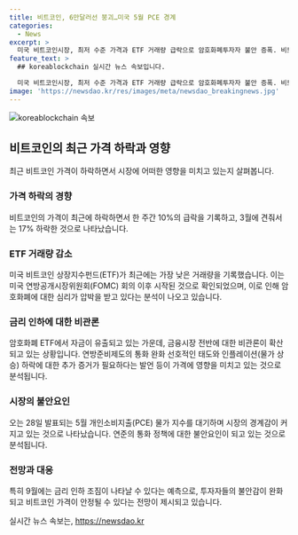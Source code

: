 ```yaml
---
title: 비트코인, 6만달러선 붕괴…미국 5월 PCE 경계
categories:
  - News
excerpt: >
  미국 비트코인시장, 최저 수준 가격과 ETF 거래량 급락으로 암호화폐투자자 불안 증폭. 비트코인 1개당 가격은 24% 하락한 5만9800달러로 기록되며, 암호화폐 ETF 자금 유출과 미국 연방공개시장위원회(FOMC) 회의 이후의 비관론이 가격에 압력을 줄 것으로 우려. 5월 개인소비지출(PCE) 물가 지수 발표를 대기하며 시장은 불안감을 키우고 있음.
feature_text: >
  ## koreablockchain 실시간 뉴스 속보입니다.

  미국 비트코인시장, 최저 수준 가격과 ETF 거래량 급락으로 암호화폐투자자 불안 증폭. 비트코인 1개당 가격은 24% 하락한 5만9800달러로 기록되며, 암호화폐 ETF 자금 유출과 미국 연방공개시장위원회(FOMC) 회의 이후의 비관론이 가격에 압력을 줄 것으로 우려. 5월 개인소비지출(PCE) 물가 지수 발표를 대기하며 시장은 불안감을 키우고 있음.
image: 'https://newsdao.kr/res/images/meta/newsdao_breakingnews.jpg'
---
```


<p><img src="https://newsdao.kr/res/images/meta/newsdao_breakingnews.jpg" alt="koreablockchain 속보" /></p>

<h2 data-ke-size="size26">비트코인의 최근 가격 하락과 영향</h2>

<p data-ke-size="size16">최근 비트코인 가격이 하락하면서 시장에 어떠한 영향을 미치고 있는지 살펴봅니다.</p>

<h3><b>가격 하락의 경향</b></h3>

<p data-ke-size="size16">비트코인의 가격이 최근에 하락하면서 한 주간 10%의 급락을 기록하고, 3월에 견줘서는 17% 하락한 것으로 나타났습니다.</p>

<h3><b>ETF 거래량 감소</b></h3>

<p data-ke-size="size16">미국 비트코인 상장지수펀드(ETF)가 최근에는 가장 낮은 거래량을 기록했습니다. 이는 미국 연방공개시장위원회(FOMC) 회의 이후 시작된 것으로 확인되었으며, 이로 인해 암호화폐에 대한 심리가 압박을 받고 있다는 분석이 나오고 있습니다.</p>

<h3><b>금리 인하에 대한 비관론</b></h3>

<p data-ke-size="size16">암호화폐 ETF에서 자금이 유출되고 있는 가운데, 금융시장 전반에 대한 비관론이 확산되고 있는 상황입니다. 연방준비제도의 통화 완화 선호적인 태도와 인플레이션(물가 상승) 하락에 대한 추가 증거가 필요하다는 발언 등이 가격에 영향을 미치고 있는 것으로 분석됩니다.</p>

<h3><b>시장의 불안요인</b></h3>

<p data-ke-size="size16">오는 28일 발표되는 5월 개인소비지출(PCE) 물가 지수를 대기하며 시장의 경계감이 커지고 있는 것으로 나타났습니다. 연준의 통화 정책에 대한 불안요인이 되고 있는 것으로 분석됩니다.</p>

<h3><b>전망과 대응</b></h3>

<p data-ke-size="size16">특히 9월에는 금리 인하 조짐이 나타날 수 있다는 예측으로, 투자자들의 불안감이 완화되고 비트코인 가격이 안정될 수 있다는 전망이 제시되고 있습니다.</p>
실시간 뉴스 속보는, <a href="https://newsdao.kr" rel="dofollow">https://newsdao.kr</a>


